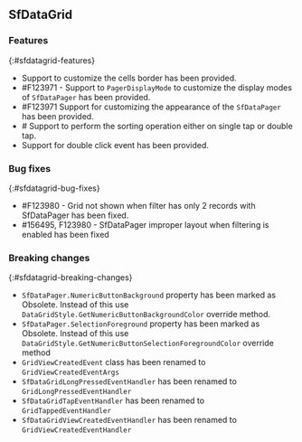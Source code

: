 ## SfDataGrid

### Features
{:#sfdatagrid-features}

*  Support to customize the cells border has been provided.
*  \#F123971 - Support to `PagerDisplayMode` to customize the display modes of `SfDataPager` has been provided.
*  \#F123971 Support for customizing the appearance of the `SfDataPager` has been provided.
*  \# Support to perform the sorting operation either on single tap or double tap. 
*  Support for double click event has been provided.

### Bug fixes
{:#sfdatagrid-bug-fixes}

*  \#F123980 - Grid not shown when filter has only 2 records with SfDataPager has been fixed.
*  \#156495, F123980 - SfDataPager improper layout when filtering is enabled has been fixed

### Breaking changes
{:#sfdatagrid-breaking-changes}

* `SfDataPager.NumericButtonBackground` property has been marked as Obsolete. Instead of this use `DataGridStyle.GetNumericButtonBackgroundColor` override method.
* `SfDataPager.SelectionForeground` property has been marked as Obsolete. Instead of this use `DataGridStyle.GetNumericButtonSelectionForegroundColor` override method
* `GridViewCreatedEvent` class has been renamed to `GridViewCreatedEventArgs`
* `SfDataGridLongPressedEventHandler` has been renamed to `GridLongPressedEventHandler`
* `SfDataGridTapEventHandler` has been renamed to `GridTappedEventHandler`
* `SfDataGridViewCreatedEventHandler` has been renamed to `GridViewCreatedEventHandler`

 

